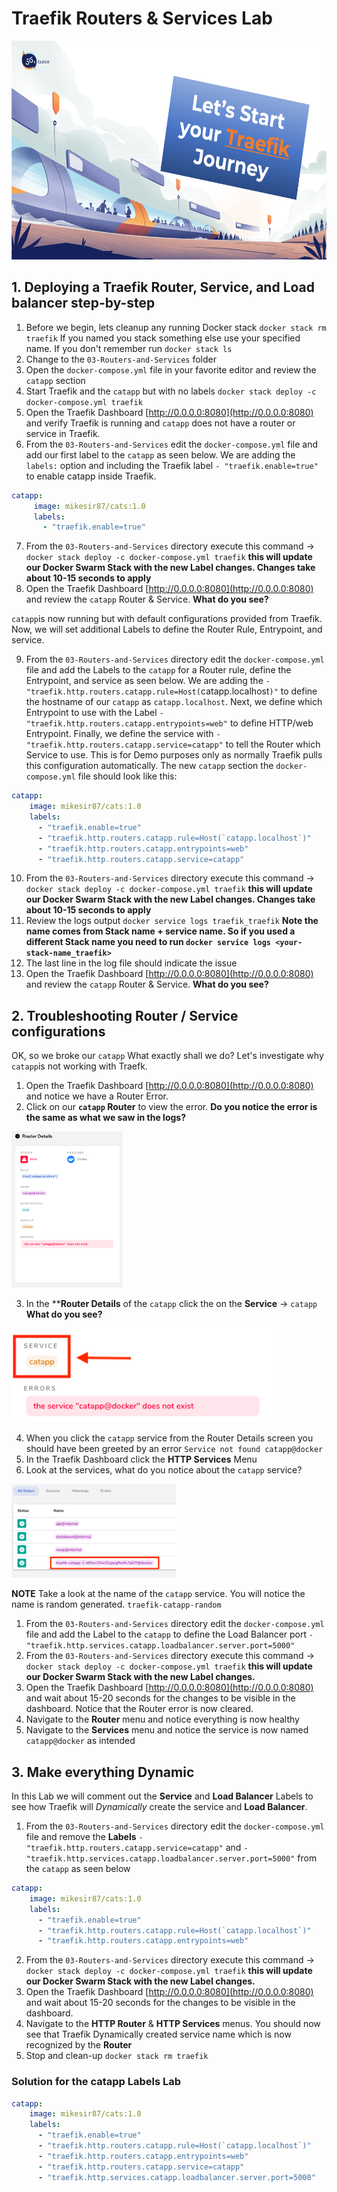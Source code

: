 # Traefik Routers & Services Lab

<img src="../img/Traefik_training.png" alt="Traefik Logo" height="350"> 


## 1. Deploying a Traefik Router, Service, and Load balancer step-by-step
1. Before we begin, lets cleanup any running Docker stack `docker stack rm traefik` If you named you stack something else use your specified name. If you don't remember run `docker stack ls`
2. Change to the `03-Routers-and-Services` folder
3. Open the `docker-compose.yml` file in your favorite editor and review the `catapp` section
4. Start Traefik and the `catapp` but with no labels `docker stack deploy -c docker-compose.yml traefik`
5. Open the Traefik Dashboard [http://0.0.0.0:8080](http://0.0.0.0:8080) and verify Traefik is running and `catapp` does not have a router or service in Traefik.
6. From the `03-Routers-and-Services` edit the `docker-compose.yml` file and add our first label to the `catapp` as seen below. We are adding the `labels:` option and including the Traefik label `- "traefik.enable=true"` to enable catapp inside Traefik.

```yaml
catapp:
     image: mikesir87/cats:1.0
     labels:
       - "traefik.enable=true"
```

7. From the `03-Routers-and-Services` directory execute this command -> `docker stack deploy -c docker-compose.yml traefik` **this will update our Docker Swarm Stack with the new Label changes. Changes take about 10-15 seconds to apply**
8. Open the Traefik Dashboard [http://0.0.0.0:8080](http://0.0.0.0:8080) and review the `catapp` Router & Service. **What do you see?**
   
`catapp`is now running but with default configurations provided from Traefik. Now, we will set additional Labels to define the Router Rule, Entrypoint, and service.

9. From the `03-Routers-and-Services` directory edit the `docker-compose.yml` file and add the Labels to the `catapp` for a Router rule, define the Entrypoint, and service as seen below. We are adding the `- "traefik.http.routers.catapp.rule=Host(`catapp.localhost`)"` to define the hostname of our `catapp` as `catapp.localhost`. Next, we define which Entrypoint to use with the Label `- "traefik.http.routers.catapp.entrypoints=web"` to define HTTP/web Entrypoint. Finally, we define the service with  `- "traefik.http.routers.catapp.service=catapp"` to tell the Router which Service to use. This is for Demo purposes only as normally Traefik pulls this configuration automatically. The new `catapp` section the `docker-compose.yml` file should look like this:

```yaml
catapp:
    image: mikesir87/cats:1.0
    labels:
      - "traefik.enable=true"
      - "traefik.http.routers.catapp.rule=Host(`catapp.localhost`)"
      - "traefik.http.routers.catapp.entrypoints=web"
      - "traefik.http.routers.catapp.service=catapp"
```

10. From the `03-Routers-and-Services` directory execute this command -> `docker stack deploy -c docker-compose.yml traefik` **this will update our Docker Swarm Stack with the new Label changes. Changes take about 10-15 seconds to apply**
11. Review the logs output `docker service logs traefik_traefik` **Note the name comes from Stack name + service name. So if you used a different Stack name you need to run `docker service logs <your-stack-name_traefik>`**
12. The last line in the log file should indicate the issue
13. Open the Traefik Dashboard [http://0.0.0.0:8080](http://0.0.0.0:8080) and review the `catapp` Router & Service. **What do you see?**

## 2. Troubleshooting Router / Service configurations
OK, so we broke our `catapp` What exactly shall we do? Let's investigate why `catapp`is not working with Traefk.

1. Open the Traefik Dashboard [http://0.0.0.0:8080](http://0.0.0.0:8080) and notice we have a Router Error.
2. Click on our **`catapp` Router** to view the error. **Do you notice the error is the same as what we saw in the logs?**

<img src="../img/catapp_router_error.png" alt="Traefik Router Error" height="250"> 

3. In the ****Router Details** of the `catapp` click the on the **Service** -> `catapp` **What do you see?**

<img src="../img/catapp_router_service.png" alt="Click Traefik Router Service catapp " height="150"> 

4. When you click the `catapp` service from the Router Details screen you should have been greeted by an error `Service not found catapp@docker` 
5. In the Traefik Dashboard click the **HTTP Services** Menu
6. Look at the services, what do you notice about the `catapp` service?

<img src="../img/catapp_router_service_name.png" alt="catapp service name is random" height="150"> 

**NOTE** Take a look at the name of the `catapp` service. You will notice the name is random generated. `traefik-catapp-random`

1. From the `03-Routers-and-Services` directory edit the `docker-compose.yml` file and add the Label to the `catapp` to define the Load Balancer port `- "traefik.http.services.catapp.loadbalancer.server.port=5000"`
2. From the `03-Routers-and-Services` directory execute this command -> `docker stack deploy -c docker-compose.yml traefik` **this will update our Docker Swarm Stack with the new Label changes.**
3. Open the Traefik Dashboard [http://0.0.0.0:8080](http://0.0.0.0:8080) and wait about 15-20 seconds for the changes to be visible in the dashboard. Notice that the Router error is now cleared.
4. Navigate to the **Router** menu and notice everything is now healthy
5. Navigate to the **Services** menu and notice the service is now named `catapp@docker` as intended

## 3. Make everything Dynamic
In this Lab we will comment out the **Service** and **Load Balancer** Labels to see how Traefik will *Dynamically* create the service and **Load Balancer**.

1. From the `03-Routers-and-Services` directory edit the `docker-compose.yml` file and remove the **Labels** `- "traefik.http.routers.catapp.service=catapp"` and `- "traefik.http.services.catapp.loadbalancer.server.port=5000"` from the `catapp` as seen below

```yaml
catapp:
    image: mikesir87/cats:1.0
    labels:
      - "traefik.enable=true"
      - "traefik.http.routers.catapp.rule=Host(`catapp.localhost`)"
      - "traefik.http.routers.catapp.entrypoints=web"
```

2. From the `03-Routers-and-Services` directory execute this command -> `docker stack deploy -c docker-compose.yml traefik` **this will update our Docker Swarm Stack with the new Label changes.**
3. Open the Traefik Dashboard [http://0.0.0.0:8080](http://0.0.0.0:8080) and wait about 15-20 seconds for the changes to be visible in the dashboard. 
4. Navigate to the **HTTP Router** & **HTTP Services** menus. You should now see that Traefik Dynamically created service name which is now recognized by the **Router**
5. Stop and clean-up `docker stack rm traefik`

### Solution for the catapp Labels Lab

```yaml
catapp:
    image: mikesir87/cats:1.0
    labels:
      - "traefik.enable=true"
      - "traefik.http.routers.catapp.rule=Host(`catapp.localhost`)"
      - "traefik.http.routers.catapp.entrypoints=web"
      - "traefik.http.routers.catapp.service=catapp"
      - "traefik.http.services.catapp.loadbalancer.server.port=5000"
```
